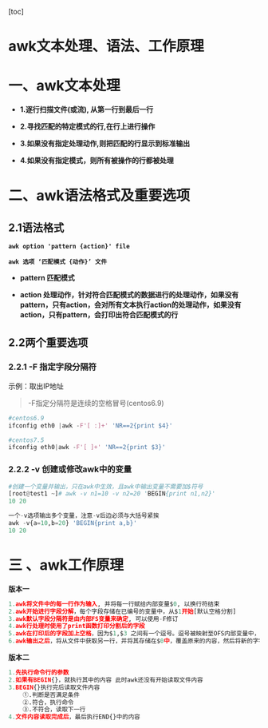 [toc]



# awk文本处理、语法、工作原理

# 一、awk文本处理

- **1.逐行扫描文件(或流), 从第一行到最后一行**

- **2.寻找匹配的特定模式的行,在行上进行操作**

- **3.如果没有指定处理动作,则把匹配的行显示到标准输出**

- **4.如果没有指定模式，则所有被操作的行都被处理**



# 二、awk语法格式及重要选项

## 2.1语法格式

**``awk option 'pattern {action}' file``**

**``awk 选项 ‘匹配模式 {动作}’ 文件``**

- **pattern  匹配模式**

- **action   处理动作，针对符合匹配模式的数据进行的处理动作，如果没有pattern，只有action，会对所有文本执行action的处理动作，如果没有action，只有pattern，会打印出符合匹配模式的行**

## 2.2两个重要选项

### 2.2.1 -F	指定字段分隔符

示例：取出IP地址

> -F指定分隔符是连续的空格冒号(centos6.9)

```python
#centos6.9
ifconfig eth0 |awk -F'[ :]+' 'NR==2{print $4}'

#centos7.5
ifconfig eth0|awk -F'[ ]+' 'NR==2{print $3}'
```



### 2.2.2 -v	创建或修改awk中的变量

```python
#创建一个变量并输出，只在awk中生效，且awk中输出变量不需要加$符号
[root@test1 ~]# awk -v n1=10 -v n2=20 'BEGIN{print n1,n2}'
10 20

一个-v选项输出多个变量，注意-v后边必须与大括号紧挨
awk -v{a=10,b=20} 'BEGIN{print a,b}'
10 20
```



# 三 、awk工作原理

**版本一**

```python
1.awk将文件中的每一行作为输入, 并将每一行赋给内部变量$0, 以换行符结束
2.awk开始进行字段分解，每个字段存储在已编号的变量中，从$1开始[默认空格分割]
3.awk默认字段分隔符是由内部FS变量来确定, 可以使用-F修订
4.awk行处理时使用了print函数打印分割后的字段
5.awk在打印后的字段加上空格，因为$1,$3 之间有一个逗号。逗号被映射至OFS内部变量中，称为输出字段分隔符， OFS默认为空格.
6.awk输出之后，将从文件中获取另一行，并将其存储在$0中，覆盖原来的内容，然后将新的字符串分隔成字段并进行处理。该过程将持续到所有行处理完毕.
```



**版本二**

```python
1.先执行命令行的参数
2.如果有BEGIN{}，就执行其中的内容 此时awk还没有开始读取文件内容
3.BEGIN{}执行完后读取文件内容
    ①.判断是否满足条件
    ②.符合，执行命令
    ③.不符合，读取下一行
4.文件内容读取完成后，最后执行END{}中的内容
```

